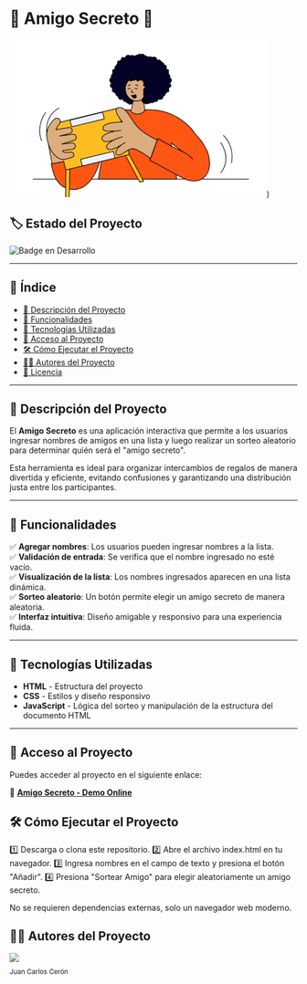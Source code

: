 # 🎉 Amigo Secreto 🎉

![Amigo Secreto](https://github.com/jcceron/challenge-amigo-secreto_esp-main/blob/master/assets/amigo-secreto.png))

## 🏷️ Estado del Proyecto  
![Badge en Desarrollo](https://img.shields.io/badge/STATUS-EN%20DESARROLLO-green)

---

## 📖 Índice  
- [📌 Descripción del Proyecto](#-descripción-del-proyecto)  
- [🎯 Funcionalidades](#-funcionalidades)  
- [🚀 Tecnologías Utilizadas](#-tecnologías-utilizadas)  
- [📁 Acceso al Proyecto](#-acceso-al-proyecto)  
- [🛠️ Cómo Ejecutar el Proyecto](#-cómo-ejecutar-el-proyecto)  
- [👨‍💻 Autores del Proyecto](#-autores-del-proyecto)  
- [📜 Licencia](#-licencia)  

---

## 📌 **Descripción del Proyecto**  
El **Amigo Secreto** es una aplicación interactiva que permite a los usuarios ingresar nombres de amigos en una lista y luego realizar un sorteo aleatorio para determinar quién será el "amigo secreto".  

Esta herramienta es ideal para organizar intercambios de regalos de manera divertida y eficiente, evitando confusiones y garantizando una distribución justa entre los participantes.  

---

## 🎯 **Funcionalidades**  
✅ **Agregar nombres**: Los usuarios pueden ingresar nombres a la lista.  
✅ **Validación de entrada**: Se verifica que el nombre ingresado no esté vacío.  
✅ **Visualización de la lista**: Los nombres ingresados aparecen en una lista dinámica.  
✅ **Sorteo aleatorio**: Un botón permite elegir un amigo secreto de manera aleatoria.  
✅ **Interfaz intuitiva**: Diseño amigable y responsivo para una experiencia fluida.  

---

## 🚀 **Tecnologías Utilizadas**  
- **HTML** - Estructura del proyecto  
- **CSS** - Estilos y diseño responsivo  
- **JavaScript** - Lógica del sorteo y manipulación de la estructura del documento HTML  

---

## 📁 **Acceso al Proyecto**  
Puedes acceder al proyecto en el siguiente enlace:  

🔗 **[Amigo Secreto - Demo Online](https://jcceron.github.io/challenge-amigo-secreto_esp-main/)**  

## 🛠️ **Cómo Ejecutar el Proyecto**
1️⃣ Descarga o clona este repositorio.
2️⃣ Abre el archivo index.html en tu navegador.
3️⃣ Ingresa nombres en el campo de texto y presiona el botón "Añadir".
4️⃣ Presiona "Sortear Amigo" para elegir aleatoriamente un amigo secreto.

No se requieren dependencias externas, solo un navegador web moderno.

## 👨‍💻 **Autores del Proyecto**

<img src="https://avatars.githubusercontent.com/u/149025679?v=4" width=115><br><sub>Juan Carlos Cerón</sub>
